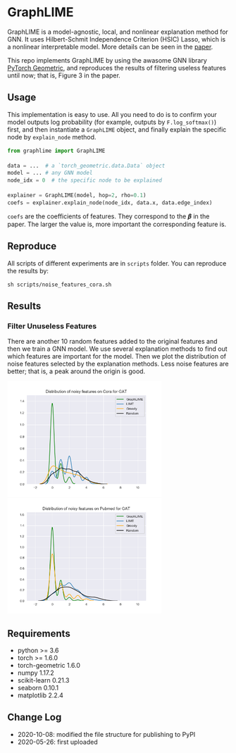 # GraphLIME

GraphLIME is a model-agnostic, local, and nonlinear explanation method for GNN. It uses Hilbert-Schmit Independence Criterion (HSIC) Lasso, which is a nonlinear interpretable model. More details can be seen in the [paper](https://arxiv.org/pdf/2001.06216.pdf).

This repo implements GraphLIME by using the awasome GNN library [PyTorch Geometric](https://github.com/rusty1s/pytorch_geometric), and reproduces the results of filtering useless features until now; that is, Figure 3 in the paper.

## Usage

This implementation is easy to use. All you need to do is to confirm your model outputs log probability (for example, outputs by `F.log_softmax()`) first, and then instantiate a `GraphLIME` object, and finally explain the specific node by `explain_node` method.

```python
from graphlime import GraphLIME

data = ...  # a `torch_geometric.data.Data` object
model = ... # any GNN model
node_idx = 0  # the specific node to be explained

explainer = GraphLIME(model, hop=2, rho=0.1)
coefs = explainer.explain_node(node_idx, data.x, data.edge_index)
```

`coefs` are the coefficients of features. They correspond to the 𝜷 in the paper. The larger the value is, more important the corresponding feature is.

## Reproduce

All scripts of different experiments are in `scripts` folder. You can reproduce the results by:

```
sh scripts/noise_features_cora.sh
```

## Results

### Filter Unuseless Features

There are another 10 random features added to the original features and then we train a GNN model. We use several explanation methods to find out which features are important for the model. Then we plot the distribution of noise features selected by the explanation methods. Less noise features are better; that is, a peak around the origin is good.

<p float="middle">
  <img src="./images/cora.png" width="350" />
  <img src="./images/pubmed.png" width="350" />
</p>

## Requirements

* python >= 3.6
* torch >= 1.6.0
* torch-geometric 1.6.0
* numpy 1.17.2
* scikit-learn 0.21.3
* seaborn 0.10.1
* matplotlib 2.2.4

## Change Log

* 2020-10-08: modified the file structure for publishing to PyPI
* 2020-05-26: first uploaded

